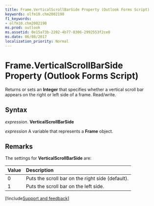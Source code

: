 ```yaml
---
title: Frame.VerticalScrollBarSide Property (Outlook Forms Script)
keywords: olfm10.chm2002190
f1_keywords:
- olfm10.chm2002190
ms.prod: outlook
ms.assetid: 0e15a73b-2202-4b77-8306-2992553f2ce0
ms.date: 06/08/2017
localization_priority: Normal
---
```



# Frame.VerticalScrollBarSide Property (Outlook Forms Script)

Returns or sets an  **Integer** that specifies whether a vertical scroll bar appears on the right or left side of a frame. Read/write.


## Syntax

_expression_. **VerticalScrollBarSide**

_expression_ A variable that represents a  **Frame** object.


## Remarks

The settings for  **VerticalScrollBarSide** are:



|Value|Description|
|:-----|:-----|
|0|Puts the scroll bar on the right side (default).|
|1|Puts the scroll bar on the left side.|

[!include[Support and feedback](~/includes/feedback-boilerplate.md)]